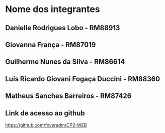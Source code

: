 # Nome dos integrantes

## Danielle Rodrigues Lobo - RM88913
## Giovanna França - RM87019
## Guilherme Nunes da Silva - RM86614
## Luís Ricardo Giovani Fogaça Duccini - RM88360
## Matheus Sanches Barreiros - RM87426

## Link de acesso ao github
https://github.com/foveradm/CP2-WEB